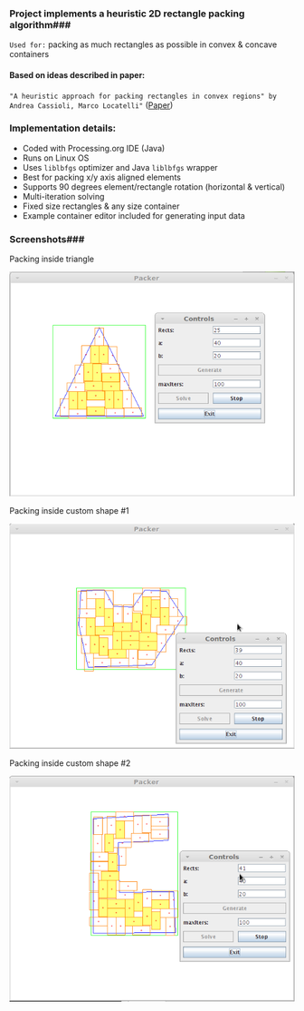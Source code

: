 ### Project implements a heuristic 2D rectangle packing algorithm###

`Used for:` packing as much rectangles as possible in convex & concave containers

#### Based on ideas described in paper: ####

`"A heuristic approach for packing rectangles in convex regions" by Andrea Cassioli, Marco Locatelli"`
([Paper](/docs/paper.pdf))

### Implementation details: ###

  * Coded with Processing.org IDE (Java)
  * Runs on Linux OS
  * Uses `liblbfgs` optimizer and Java `liblbfgs` wrapper
  * Best for packing x/y axis aligned elements
  * Supports 90 degrees element/rectangle rotation (horizontal & vertical)
  * Multi-iteration solving
  * Fixed size rectangles & any size container
  * Example container editor included for generating input data

### Screenshots###

Packing inside triangle

![Alt text](/img/pic1.png "Packing inside a triangle container")

Packing inside custom shape #1

![Alt text](/img/pic2.png "Packing inside custom shape 1")

Packing inside custom shape #2

![Alt text](/img/pic3.png "Packing inside custom shape 2")

